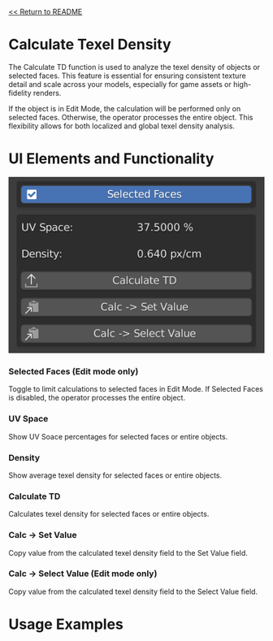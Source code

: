 [<< Return to README](../README.md#documentation)

# Calculate Texel Density

The Calculate TD function is used to analyze the texel density of objects or selected faces. This feature is essential for ensuring consistent texture detail and scale across your models, especially for game assets or high-fidelity renders.

If the object is in Edit Mode, the calculation will be performed only on selected faces. Otherwise, the operator processes the entire object. This flexibility allows for both localized and global texel density analysis.

# UI Elements and Functionality

![Calculate TD](./images/ui/calculalte_td_panel.png)

### Selected Faces (Edit mode only)

Toggle to limit calculations to selected faces in Edit Mode. If Selected Faces is disabled, the operator processes the entire object.

### UV Space

Show UV Soace percentages for selected faces or entire objects.

### Density

Show average texel density for selected faces or entire objects.

### Calculate TD

Calculates texel density for selected faces or entire objects.

### Calc -> Set Value

Copy value from the calculated texel density field to the Set Value field.

### Calc -> Select Value (Edit mode only)

Copy value from the calculated texel density field to the Select Value field.

# Usage Examples

